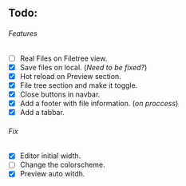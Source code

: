 ## Todo:

###### Features

- [ ] Real Files on Filetree view.
- [x] Save files on local. (_Need to be fixed?_)
- [x] Hot reload on Preview section.
- [x] File tree section and make it toggle.
- [x] Close buttons in navbar.
- [x] Add a footer with file information. (_on proccess_)
- [x] Add a tabbar.

###### Fix

- [x] Editor initial width.
- [ ] Change the colorscheme.
- [x] Preview auto witdh.